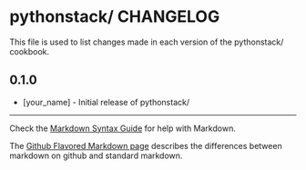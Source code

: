 pythonstack/ CHANGELOG
======================

This file is used to list changes made in each version of the pythonstack/ cookbook.

0.1.0
-----
- [your_name] - Initial release of pythonstack/

- - -
Check the [Markdown Syntax Guide](http://daringfireball.net/projects/markdown/syntax) for help with Markdown.

The [Github Flavored Markdown page](http://github.github.com/github-flavored-markdown/) describes the differences between markdown on github and standard markdown.
